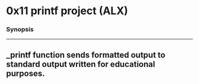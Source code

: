 # 0x11 printf project (ALX)

### Synopsis
-------------------------------------------------------------------------------------------------
_printf function sends __formatted__ output to standard output written for educational purposes.
----------------------------------------------------------------------------------------------
